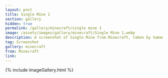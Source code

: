```yaml
---
layout: post
title: Single Mine 1
section: gallery
hidden: true
permalink: /gallery/minecraft/single mine 1
image: /assets/images/gallery/minecraft/Single Mine 1.webp
description: A screenshot of Single Mine from Minecraft, taken by Samantha Says.
tag: Screenshot
gallery: minecraft
from: Minecraft
link: 
---
```

{% include imageGallery.html %}
